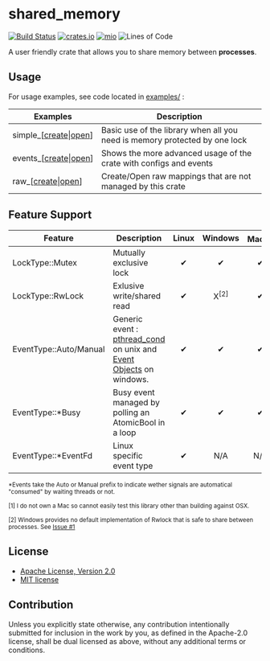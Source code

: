# shared_memory

[![Build Status](https://travis-ci.org/elast0ny/shared_memory-rs.svg?branch=master)](https://travis-ci.org/elast0ny/shared_memory-rs)
[![crates.io](https://img.shields.io/crates/v/shared_memory.svg)](https://crates.io/crates/shared_memory)
[![mio](https://docs.rs/shared_memory/badge.svg)](https://docs.rs/shared_memory/)
![Lines of Code](https://tokei.rs/b1/github/elast0ny/shared_memory-rs)

A user friendly crate that allows you to share memory between __processes__.

## Usage

For usage examples, see code located in [examples/](examples/) :

  | Examples | Description |
  |----------|-------------|
  |simple_[[create](examples/simple_create.rs)&#124;[open](examples/simple_open.rs)]|Basic use of the library when all you need is memory protected by one lock|
  |events_[[create](examples/events_create.rs)&#124;[open](examples/events_open.rs)] | Shows the more advanced usage of the crate with configs and events |
  |raw_[[create](examples/raw_create.rs)&#124;[open](examples/raw_create.rs)]| Create/Open raw mappings that are not managed by this crate |

## Feature Support

| Feature| Description | Linux | Windows|  Mac<sup>[1]</sup>| FreeBSD |
|--------|-------------|:-----:|:------:|:----:| :-----: |
|LockType::Mutex|Mutually exclusive lock|✔|✔</sup>|✔|✔|
|LockType::RwLock|Exlusive write/shared read|✔|X<sup>[2]</sup>|✔|✔|
|EventType::Auto/Manual| Generic event : [pthread_cond](https://linux.die.net/man/3/pthread_cond_init) on unix and [Event Objects](https://msdn.microsoft.com/en-us/library/windows/desktop/ms682655.aspx) on windows. |✔|✔|✔|✔
|EventType::*Busy|Busy event managed by polling an AtomicBool in a loop|✔|✔|✔|✔|
|EventType::*EventFd|Linux specific event type|✔|N/A|N/A|N/A|

<sup>\*Events take the Auto or Manual prefix to indicate wether signals are automatical "consumed" by waiting threads or not.</sup>

<sup>[1] I do not own a Mac so cannot easily test this library other than building against OSX.</sup>

<sup>[2] Windows provides no default implementation of Rwlock that is safe to share between processes. See [Issue #1](https://github.com/elast0ny/shared_memory-rs/issues/1)</sup>

## License

 * [Apache License, Version 2.0](http://www.apache.org/licenses/LICENSE-2.0)
 * [MIT license](http://opensource.org/licenses/MIT)

## Contribution

Unless you explicitly state otherwise, any contribution intentionally submitted
for inclusion in the work by you, as defined in the Apache-2.0 license, shall be
dual licensed as above, without any additional terms or conditions.
